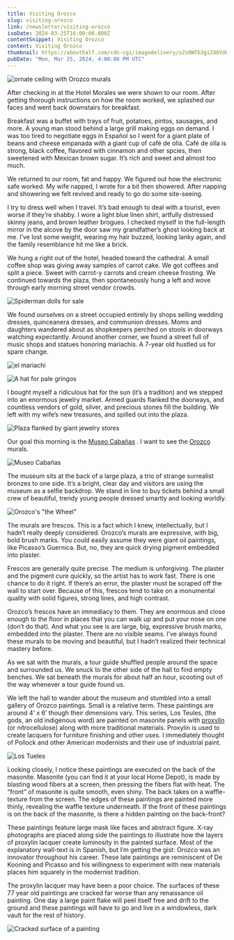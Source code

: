 ```yaml
---
title: Visiting Orozco
slug: visiting-orozco
link: /newsletter/visiting-orozco
isoDate: 2024-03-25T16:00:00.000Z
contentSnippet: Visiting Orozco
content: Visiting Orozco
thumbnail: https://abouthalf.com/cdn-cgi/imagedelivery/oZs0WTb3giZ46YUUQdHDjQ/67e82e00-824b-4fa7-d0f6-b257dd830d00/width=1200,format=auto
pubDate: "Mon, Mar 25, 2024, 4:00:00 PM UTC"
---
```


![ornate ceiling with Orozco murals](https://abouthalf.com/cdn-cgi/imagedelivery/oZs0WTb3giZ46YUUQdHDjQ/67e82e00-824b-4fa7-d0f6-b257dd830d00/width=1200,format=auto)

After checking in at the Hotel Morales we were shown to our room. After getting thorough instructions on how the room worked, we splashed our faces and went back downstairs for breakfast.

Breakfast was a buffet with trays of fruit, potatoes, pintos, sausages, and more. A young man stood behind a large grill making eggs on demand. I was too tired to negotiate eggs in Español so I went for a giant plate of beans and cheese empanada with a giant cup of café de olla. Café de olla is strong, black coffee, flavored with cinnamon and other spcies, then sweetened with Mexican brown sugar. It’s rich and sweet and almost too much.

We returned to our room, fat and happy. We figured out how the electronic safe worked. My wife napped, I wrote for a bit then showered. After napping and showering we felt revived and ready to go do some site-seeing.

I try to dress well when I travel. It’s bad enough to deal with a tourist, even worse if they’re shabby. I wore a light blue linen shirt, artfully distressed skinny jeans, and brown leather brogues. I checked myself in the full-length mirror in the alcove by the door saw my grandfather’s ghost looking back at me. I’ve lost some weight, wearing my hair buzzed, looking lanky again, and the family resemblance hit me like a brick.

We hung a right out of the hotel, headed toward the cathedral. A small coffee shop was giving away samples of carrot cake. We got coffees and split a piece. Sweet with carrot-y carrots and cream cheese frosting. We continued towards the plaza, then spontaneously hung a left and wove through early morning street vendor crowds.

![Spiderman dolls for sale](https://abouthalf.com/cdn-cgi/imagedelivery/oZs0WTb3giZ46YUUQdHDjQ/9e462bef-4069-41b2-c5ef-d6b252fdc000/width=1200,format=auto)

We found ourselves on a street occupied entirely by shops selling wedding dresses, quinceanera dresses, and communion dresses. Moms and daughters wandered about as shopkeepers perched on stools in doorways watching expectantly. Around another corner, we found a street full of music shops and statues honoring mariachis. A 7-year old hustled us for spare change.

![el mariachi](https://abouthalf.com/cdn-cgi/imagedelivery/oZs0WTb3giZ46YUUQdHDjQ/0d340ac2-6f89-4b30-c774-17518b987400/width=1200,format=auto)

![A hat for pale gringos](https://abouthalf.com/cdn-cgi/imagedelivery/oZs0WTb3giZ46YUUQdHDjQ/462bb0e0-e22a-4f1c-e389-8b5ee6011300/width=1200,format=auto)

I bought myself a ridiculous hat for the sun (it’s a tradition) and we stepped into an enormous jewelry market. Armed guards flanked the doorways, and countless vendors of gold, silver, and precious stones fill the building. We left with my wife’s new treasures, and spilled out into the plaza.

![Plaza flanked by giant jewelry stores](https://abouthalf.com/cdn-cgi/imagedelivery/oZs0WTb3giZ46YUUQdHDjQ/8bdac0b3-09b2-4e45-77f2-763b10d51700/width=1200,format=auto)

Our goal this morning is the [Museo Cabañas](https://museocabanas.jalisco.gob.mx/en/) . I want to see the [Orozco](https://en.wikipedia.org/wiki/Jos%C3%A9_Clemente_Orozco) murals.

![Museo Cabañas](https://abouthalf.com/cdn-cgi/imagedelivery/oZs0WTb3giZ46YUUQdHDjQ/ef7e3083-e65d-4245-4dfa-8303d26f9c00/width=1200,format=auto)

The museum sits at the back of a large plaza, a trio of strange surrealist bronzes to one side. It’s a bright, clear day and visitors are using the museum as a selfie backdrop. We stand in line to buy tickets behind a small crew of beautiful, trendy young people dressed smartly and looking worldly.

![Orozco's "the Wheel"](https://abouthalf.com/cdn-cgi/imagedelivery/oZs0WTb3giZ46YUUQdHDjQ/bcdae2de-8d03-4cda-ac19-bb177e8ba200/width=1200,format=auto)

The murals are frescos. This is a fact which I knew, intellectually, but I hadn’t really deeply considered. Orozco’s murals are expressive, with big, bold brush marks. You could easily assume they were giant oil paintings, like Picasso’s Guernica. But, no, they are quick drying pigment embedded into plaster.

Frescos are generally quite precise. The medium is unforgiving. The plaster and the pigment cure quickly, so the artist has to work fast. There is one chance to do it right. If there’s an error, the plaster must be scraped off the wall to start over. Because of this, frescos tend to take on a monumental quality with solid figures, strong lines, and high contrast.

Orozco’s frescos have an immediacy to them. They are enormous and close enough to the floor in places that you can walk up and put your nose on one (don’t do that). And what you see is are large, big, expressive brush marks, embedded into the plaster. There are no visible seams. I’ve always found these murals to be moving and beautiful, but I hadn’t realized their technical mastery before.

As we sat with the murals, a tour guide shuffled people around the space and surrounded us. We snuck to the other side of the hall to find empty benches. We sat beneath the murals for about half an hour, scooting out of the way whenever a tour guide found us.

We left the hall to wander about the museum and stumbled into a small gallery of Orozco paintings. Small is a relative term. These paintings are around 4’ x 6’ though their dimensions vary. This series, Los Teules, (the gods, an old indigenous word) are painted on masonite panels with [proxylin](https://en.wikipedia.org/wiki/Nitrocellulose) (or nitrocellulose) along with more traditional materials. Proxylin is used to create lacquers for furniture finishing and other uses. I immediately thought of Pollock and other American modernists and their use of industrial paint.

![Los Tueles](https://abouthalf.com/cdn-cgi/imagedelivery/oZs0WTb3giZ46YUUQdHDjQ/a1a862c2-2824-4fc4-465a-fbbdd9513f00/width=1200,format=auto)

Looking closely, I notice these paintings are executed on the back of the masonite. Masonite (you can find it at your local Home Depot), is made by blasting wood fibers at a screen, then pressing the fibers flat with heat. The “front” of masonite is quite smooth, even shiny. The back takes on a waffle-texture from the screen. The edges of these paintings are painted more thinly, revealing the waffle texture underneath. If the front of these paintings is on the back of the masonite, is there a hidden painting on the back-front?

These paintings feature large mask like faces and abstract figure. X-ray photographs are placed along side the paintings to illustrate how the layers of proxylin lacquer create luminosity in the painted surface. Most of the explanatory wall-text is in Spanish, but I’m getting the gist: Orozco was an innovator throughout his career. These late paintings are reminiscent of De Kooning and Picasso and his willingness to experiment with new materials places him squarely in the modernist tradition.

The proxylin lacquer may have been a poor choice. The surfaces of these 77 year old paintings are cracked far worse than any renaissance oil painting. One day a large paint flake will peel itself free and drift to the ground and these paintings will have to go and live in a windowless, dark vault for the rest of history.

![Cracked surface of a painting](https://abouthalf.com/cdn-cgi/imagedelivery/oZs0WTb3giZ46YUUQdHDjQ/6b8568aa-5f5d-4ee3-f14c-d6da14c47900/width=1200,format=auto)
